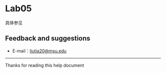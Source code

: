 # Lab05

具体参见

## Feedback and suggestions

- E-mail：<liutia20@msu.edu>

---------

Thanks for reading this help document
